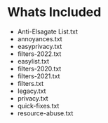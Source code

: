 # Whats Included
- Anti-Elsagate List.txt
- annoyances.txt
- easyprivacy.txt
- filters-2022.txt
- easylist.txt
- filters-2020.txt
- filters-2021.txt
- filters.txt
- legacy.txt
- privacy.txt
- quick-fixes.txt
- resource-abuse.txt